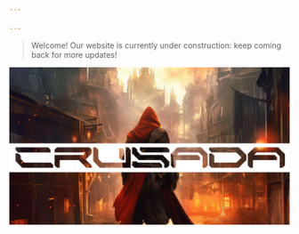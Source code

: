 ```yaml
---

---
```

> Welcome! Our website is currently under construction: keep coming back for more updates!

![Crusada](crusada_splash.jpg)

<!--- Project documentation: <a href="https://crusada.gitbook.io/crusada-documentation/" target="_blank">Here</a> --->
